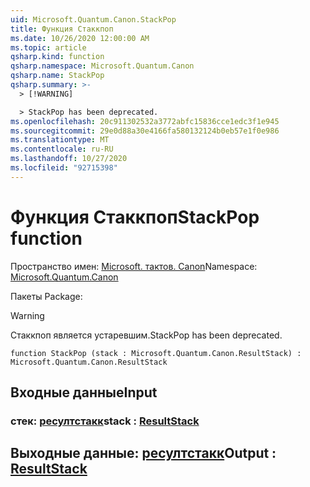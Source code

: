 ```yaml
---
uid: Microsoft.Quantum.Canon.StackPop
title: Функция Стаккпоп
ms.date: 10/26/2020 12:00:00 AM
ms.topic: article
qsharp.kind: function
qsharp.namespace: Microsoft.Quantum.Canon
qsharp.name: StackPop
qsharp.summary: >-
  > [!WARNING]

  > StackPop has been deprecated.
ms.openlocfilehash: 20c911302532a3772abfc15836cce1edc3f1e945
ms.sourcegitcommit: 29e0d88a30e4166fa580132124b0eb57e1f0e986
ms.translationtype: MT
ms.contentlocale: ru-RU
ms.lasthandoff: 10/27/2020
ms.locfileid: "92715398"
---
```

# <a name="stackpop-function"></a><span data-ttu-id="c9ce9-102">Функция Стаккпоп</span><span class="sxs-lookup"><span data-stu-id="c9ce9-102">StackPop function</span></span>

<span data-ttu-id="c9ce9-103">Пространство имен: [Microsoft. тактов. Canon](xref:Microsoft.Quantum.Canon)</span><span class="sxs-lookup"><span data-stu-id="c9ce9-103">Namespace: [Microsoft.Quantum.Canon](xref:Microsoft.Quantum.Canon)</span></span>

<span data-ttu-id="c9ce9-104">Пакеты [](https://nuget.org/packages/)</span><span class="sxs-lookup"><span data-stu-id="c9ce9-104">Package: [](https://nuget.org/packages/)</span></span>


> [!WARNING]
> <span data-ttu-id="c9ce9-105">Стаккпоп является устаревшим.</span><span class="sxs-lookup"><span data-stu-id="c9ce9-105">StackPop has been deprecated.</span></span>



```qsharp
function StackPop (stack : Microsoft.Quantum.Canon.ResultStack) : Microsoft.Quantum.Canon.ResultStack
```


## <a name="input"></a><span data-ttu-id="c9ce9-106">Входные данные</span><span class="sxs-lookup"><span data-stu-id="c9ce9-106">Input</span></span>

### <a name="stack--resultstack"></a><span data-ttu-id="c9ce9-107">стек: [ресултстакк](xref:Microsoft.Quantum.Canon.ResultStack)</span><span class="sxs-lookup"><span data-stu-id="c9ce9-107">stack : [ResultStack](xref:Microsoft.Quantum.Canon.ResultStack)</span></span>





## <a name="output--resultstack"></a><span data-ttu-id="c9ce9-108">Выходные данные: [ресултстакк](xref:Microsoft.Quantum.Canon.ResultStack)</span><span class="sxs-lookup"><span data-stu-id="c9ce9-108">Output : [ResultStack](xref:Microsoft.Quantum.Canon.ResultStack)</span></span>

